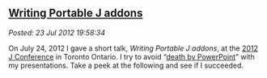
[Writing Portable J
addons](http://bakerjd99.wordpress.com/2012/07/23/writing-portable-j-addons/)
-------------------------------------------------------------------------------------------------

*Posted: 23 Jul 2012 19:58:34*

On July 24, 2012 I gave a short talk, *Writing Portable J addons*, at
the [2012 J
Conference](http://www.jsoftware.com/jwiki/Community/Conference2012) in
Toronto Ontario. I try to avoid “[death by
PowerPoint](http://www.slideshare.net/thecroaker/death-by-powerpoint)”
with my presentations. Take a peek at the following and see if I
succeeded.
